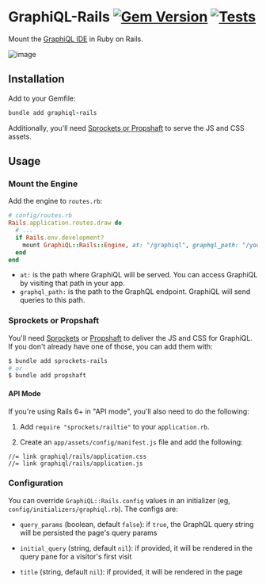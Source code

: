 # GraphiQL-Rails [![Gem Version](https://badge.fury.io/rb/graphiql-rails.svg)](https://badge.fury.io/rb/graphiql-rails) [![Tests](https://github.com/rmosolgo/graphiql-rails/actions/workflows/test.yml/badge.svg)](https://github.com/rmosolgo/graphiql-rails/actions/workflows/test.yml)

Mount the [GraphiQL IDE](https://github.com/graphql/graphiql) in Ruby on Rails.

![image](https://cloud.githubusercontent.com/assets/2231765/12101544/4779ed54-b303-11e5-918e-9f3d3e283170.png)

## Installation

Add to your Gemfile:

```ruby
bundle add graphiql-rails
```

Additionally, you'll need [Sprockets or Propshaft](#sprockets-or-propshaft) to serve the JS and CSS assets.

## Usage

### Mount the Engine

Add the engine to `routes.rb`:

```ruby
# config/routes.rb
Rails.application.routes.draw do
  # ...
  if Rails.env.development?
    mount GraphiQL::Rails::Engine, at: "/graphiql", graphql_path: "/your/endpoint"
  end
end
```

- `at:` is the path where GraphiQL will be served. You can access GraphiQL by visiting that path in your app.
- `graphql_path:` is the path to the GraphQL endpoint. GraphiQL will send queries to this path.

### Sprockets or Propshaft

You'll need [Sprockets](https://github.com/rails/sprockets) or [Propshaft](https://github.com/rails/propshaft) to deliver the JS and CSS for GraphiQL. If you don't already have one of those, you can add them with:

```sh
$ bundle add sprockets-rails
# or
$ bundle add propshaft
```

#### API Mode

If you're using Rails 6+ in "API mode", you'll also need to do the following:

1. Add `require "sprockets/railtie"` to your `application.rb`.

2. Create an `app/assets/config/manifest.js` file and add the following:

```
//= link graphiql/rails/application.css
//= link graphiql/rails/application.js
```

### Configuration

You can override `GraphiQL::Rails.config` values in an initializer (eg, `config/initializers/graphiql.rb`). The configs are:

- `query_params` (boolean, default `false`): if `true`, the GraphQL query string will be persisted the page's query params
- `initial_query` (string, default `nil`): if provided, it will be rendered in the query pane for a visitor's first visit
- `title` (string, default `nil`): if provided, it will be rendered in the page <title> tag
- `logo` (string, default `nil`): if provided, it will be the text logo
- `csrf` (boolean, default `true`): include `X-CSRF-Token` in GraphiQL's HTTP requests
- `header_editor_enabled` (boolean, default `false`): if provided, the header editor will be rendered
- `headers` (hash, `String => Proc`): procs to fetch header values for GraphiQL's HTTP requests, in the form `(view_context) -> { ... }`. For example:
- `input_value_deprecation` (boolean, default `false`): if provided, the deprecated arguments will be rendered

    ```ruby
    GraphiQL::Rails.config.headers['Authorization'] = -> (context) { "bearer #{context.cookies['_graphql_token']}" }
    ```

### Development

- Tests: `rake test`
- Update GraphiQL & dependencies: `rake update_graphiql`
